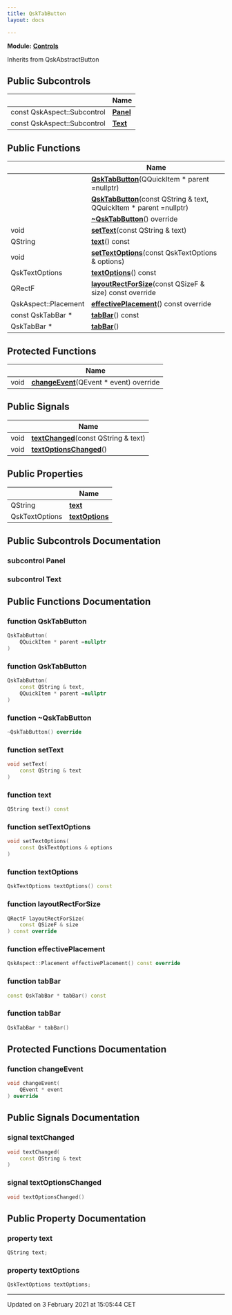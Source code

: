 ```yaml
---
title: QskTabButton
layout: docs

---
```



**Module:** **[Controls](/docs/modules/group__Controls/)**



Inherits from QskAbstractButton

## Public Subcontrols

|                | Name           |
| -------------- | -------------- |
| const QskAspect::Subcontrol | **[Panel](/docs/classes/classQskTabButton/#subcontrol-panel)**  |
| const QskAspect::Subcontrol | **[Text](/docs/classes/classQskTabButton/#subcontrol-text)**  |

## Public Functions

|                | Name           |
| -------------- | -------------- |
| | **[QskTabButton](/docs/classes/classQskTabButton/#function-qsktabbutton)**(QQuickItem * parent =nullptr) |
| | **[QskTabButton](/docs/classes/classQskTabButton/#function-qsktabbutton)**(const QString & text, QQuickItem * parent =nullptr) |
| | **[~QskTabButton](/docs/classes/classQskTabButton/#function-~qsktabbutton)**() override |
| void | **[setText](/docs/classes/classQskTabButton/#function-settext)**(const QString & text) |
| QString | **[text](/docs/classes/classQskTabButton/#function-text)**() const |
| void | **[setTextOptions](/docs/classes/classQskTabButton/#function-settextoptions)**(const QskTextOptions & options) |
| QskTextOptions | **[textOptions](/docs/classes/classQskTabButton/#function-textoptions)**() const |
| QRectF | **[layoutRectForSize](/docs/classes/classQskTabButton/#function-layoutrectforsize)**(const QSizeF & size) const override |
| QskAspect::Placement | **[effectivePlacement](/docs/classes/classQskTabButton/#function-effectiveplacement)**() const override |
| const QskTabBar * | **[tabBar](/docs/classes/classQskTabButton/#function-tabbar)**() const |
| QskTabBar * | **[tabBar](/docs/classes/classQskTabButton/#function-tabbar)**() |

## Protected Functions

|                | Name           |
| -------------- | -------------- |
| void | **[changeEvent](/docs/classes/classQskTabButton/#function-changeevent)**(QEvent * event) override |

## Public Signals

|                | Name           |
| -------------- | -------------- |
| void | **[textChanged](/docs/classes/classQskTabButton/#signal-textchanged)**(const QString & text) |
| void | **[textOptionsChanged](/docs/classes/classQskTabButton/#signal-textoptionschanged)**() |

## Public Properties

|                | Name           |
| -------------- | -------------- |
| QString | **[text](/docs/classes/classQskTabButton/#property-text)**  |
| QskTextOptions | **[textOptions](/docs/classes/classQskTabButton/#property-textoptions)**  |

## Public Subcontrols Documentation

### subcontrol Panel




### subcontrol Text




## Public Functions Documentation

### function QskTabButton

```cpp
QskTabButton(
    QQuickItem * parent =nullptr
)
```


### function QskTabButton

```cpp
QskTabButton(
    const QString & text,
    QQuickItem * parent =nullptr
)
```


### function ~QskTabButton

```cpp
~QskTabButton() override
```


### function setText

```cpp
void setText(
    const QString & text
)
```


### function text

```cpp
QString text() const
```


### function setTextOptions

```cpp
void setTextOptions(
    const QskTextOptions & options
)
```


### function textOptions

```cpp
QskTextOptions textOptions() const
```


### function layoutRectForSize

```cpp
QRectF layoutRectForSize(
    const QSizeF & size
) const override
```


### function effectivePlacement

```cpp
QskAspect::Placement effectivePlacement() const override
```


### function tabBar

```cpp
const QskTabBar * tabBar() const
```


### function tabBar

```cpp
QskTabBar * tabBar()
```


## Protected Functions Documentation

### function changeEvent

```cpp
void changeEvent(
    QEvent * event
) override
```


## Public Signals Documentation

### signal textChanged

```cpp
void textChanged(
    const QString & text
)
```


### signal textOptionsChanged

```cpp
void textOptionsChanged()
```


## Public Property Documentation

### property text

```cpp
QString text;
```


### property textOptions

```cpp
QskTextOptions textOptions;
```


-------------------------------

Updated on  3 February 2021 at 15:05:44 CET